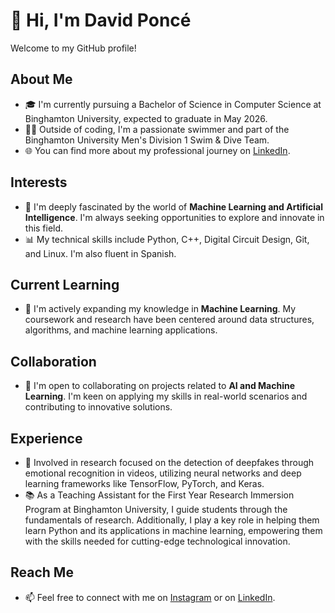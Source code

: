 # 👋 Hi, I'm David Poncé

Welcome to my GitHub profile!

## About Me
- 🎓 I'm currently pursuing a Bachelor of Science in Computer Science at Binghamton University, expected to graduate in May 2026.
- 🏊‍♂️ Outside of coding, I'm a passionate swimmer and part of the Binghamton University Men's Division 1 Swim & Dive Team.
- 🌐 You can find more about my professional journey on [LinkedIn](https://www.linkedin.com/in/david-ponce22/).

## Interests
- 👀 I'm deeply fascinated by the world of **Machine Learning and Artificial Intelligence**. I'm always seeking opportunities to explore and innovate in this field.
- 📊 My technical skills include Python, C++, Digital Circuit Design, Git, and Linux. I'm also fluent in Spanish.

## Current Learning
- 🌱 I'm actively expanding my knowledge in **Machine Learning**. My coursework and research have been centered around data structures, algorithms, and machine learning applications.

## Collaboration
- 💞️ I'm open to collaborating on projects related to **AI and Machine Learning**. I'm keen on applying my skills in real-world scenarios and contributing to innovative solutions.

## Experience
- 🧠 Involved in research focused on the detection of deepfakes through emotional recognition in videos, utilizing neural networks and deep learning frameworks like TensorFlow, PyTorch, and Keras.
- 📚 As a Teaching Assistant for the First Year Research Immersion Program at Binghamton University, I guide students through the fundamentals of research. Additionally, I play a key role in helping them learn Python and its applications in machine learning, empowering them with the skills needed for cutting-edge technological innovation.

## Reach Me
- 📫 Feel free to connect with me on [Instagram](https://www.instagram.com/swimmerponce) or on [LinkedIn](https://www.linkedin.com/in/david-ponce22/).

<!---
davidaponce/davidaponce is a ✨ special ✨ repository because its `README.md` (this file) appears on your GitHub profile.
You can click the Preview link to take a look at your changes.
--->
